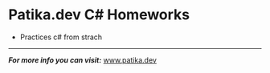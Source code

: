 # Patika.dev C# Homeworks

- Practices c# from strach
---

***For more info you can visit:***
www.patika.dev
